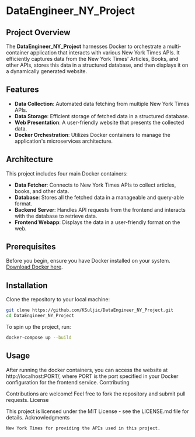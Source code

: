 # DataEngineer_NY_Project

## Project Overview

The **DataEngineer_NY_Project** harnesses Docker to orchestrate a multi-container application that interacts with various New York Times APIs. It efficiently captures data from the New York Times' Articles, Books, and other APIs, stores this data in a structured database, and then displays it on a dynamically generated website.

## Features

- **Data Collection**: Automated data fetching from multiple New York Times APIs.
- **Data Storage**: Efficient storage of fetched data in a structured database.
- **Web Presentation**: A user-friendly website that presents the collected data.
- **Docker Orchestration**: Utilizes Docker containers to manage the application's microservices architecture.

## Architecture

This project includes four main Docker containers:
- **Data Fetcher**: Connects to New York Times APIs to collect articles, books, and other data.
- **Database**: Stores all the fetched data in a manageable and query-able format.
- **Backend Server**: Handles API requests from the frontend and interacts with the database to retrieve data.
- **Frontend Webapp**: Displays the data in a user-friendly format on the web.

## Prerequisites

Before you begin, ensure you have Docker installed on your system. [Download Docker here](https://www.docker.com/products/docker-desktop).

## Installation

Clone the repository to your local machine:

```bash
git clone https://github.com/KSuljic/DataEngineer_NY_Project.git
cd DataEngineer_NY_Project
```

To spin up the project, run:

```bash
docker-compose up --build
```

## Usage

After running the docker containers, you can access the website at http://localhost:PORT/, where PORT is the port specified in your Docker configuration for the frontend service.
Contributing

Contributions are welcome! Feel free to fork the repository and submit pull requests.
License

This project is licensed under the MIT License - see the LICENSE.md file for details.
Acknowledgments

    New York Times for providing the APIs used in this project.
